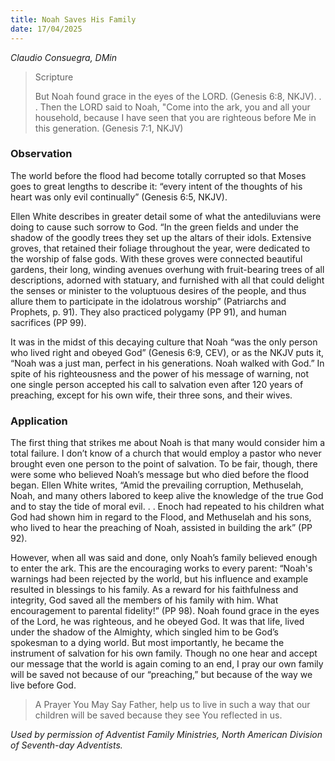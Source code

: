 ```yaml
---
title: Noah Saves His Family
date: 17/04/2025
---
```


_Claudio Consuegra, DMin_

> <p>Scripture</p>
> But Noah found grace in the eyes of the LORD. (Genesis 6:8, NKJV). . . Then the LORD said to Noah, "Come into the ark, you and all your household, because I have seen that you are righteous before Me in this generation. (Genesis 7:1, NKJV)

### Observation

The world before the flood had become totally corrupted so that Moses goes to great lengths to describe it: “every intent of the thoughts of his heart was only evil continually” (Genesis 6:5, NKJV).

Ellen White describes in greater detail some of what the antediluvians were doing to cause such sorrow to God. “In the green fields and under the shadow of the goodly trees they set up the altars of their idols. Extensive groves, that retained their foliage throughout the year, were dedicated to the worship of false gods. With these groves were connected beautiful gardens, their long, winding avenues overhung with fruit-bearing trees of all descriptions, adorned with statuary, and furnished with all that could delight the senses or minister to the voluptuous desires of the people, and thus allure them to participate in the idolatrous worship” (Patriarchs and Prophets, p. 91). They also practiced polygamy (PP 91), and human sacrifices (PP 99).

It was in the midst of this decaying culture that Noah “was the only person who lived right and obeyed God” (Genesis 6:9, CEV), or as the NKJV puts it, “Noah was a just man, perfect in his generations. Noah walked with God.” In spite of his righteousness and the power of his message of warning, not one single person accepted his call to salvation even after 120 years of preaching, except for his own wife, their three sons, and their wives.

### Application

The first thing that strikes me about Noah is that many would consider him a total failure. I don’t know of a church that would employ a pastor who never brought even one person to the point of salvation. To be fair, though, there were some who believed Noah’s message but who died before the flood began. Ellen White writes, “Amid the prevailing corruption, Methuselah, Noah, and many others labored to keep alive the knowledge of the true God and to stay the tide of moral evil. . . Enoch had repeated to his children what God had shown him in regard to the Flood, and Methuselah and his sons, who lived to hear the preaching of Noah, assisted in building the ark” (PP 92).

However, when all was said and done, only Noah’s family believed enough to enter the ark. This are the encouraging works to every parent: “Noah's warnings had been rejected by the world, but his influence and example resulted in blessings to his family. As a reward for his faithfulness and integrity, God saved all the members of his family with him. What encouragement to parental fidelity!” (PP 98). Noah found grace in the eyes of the Lord, he was righteous, and he obeyed God. It was that life, lived under the shadow of the Almighty, which singled him to be God’s spokesman to a dying world. But most importantly, he became the instrument of salvation for his own family. Though no one hear and accept our message that the world is again coming to an end, I pray our own family will be saved not because of our “preaching,” but because of the way we live before God.

> <callout>A Prayer You May Say</callout>
> Father, help us to live in such a way that our children will be saved because they see You reflected in us.

_Used by permission of Adventist Family Ministries, North American Division of Seventh-day Adventists._